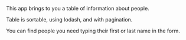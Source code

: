 This app brings to you a table of information about people.

Table is sortable, using lodash, and with pagination.

You can find people you need typing their first or last name in the form.
